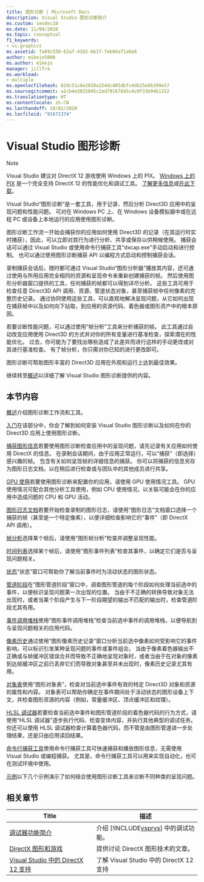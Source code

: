 ```yaml
---
title: 图形诊断 | Microsoft Docs
description: Visual Studio 图形诊断简介
ms.custom: seodec18
ms.date: 11/04/2016
ms.topic: conceptual
f1_keywords:
- vs.graphics
ms.assetid: fa69c550-62a7-41b5-bb1f-7eb04af1a6e8
author: mikejo5000
ms.author: mikejo
manager: jillfra
ms.workload:
- multiple
ms.openlocfilehash: 829c51c0e2020a154dc485dbfc4db25e0b399e57
ms.sourcegitcommit: a1cb4e2025045c2ad79167645c4c0f33b94b1152
ms.translationtype: HT
ms.contentlocale: zh-CN
ms.lasthandoff: 10/02/2020
ms.locfileid: "91671374"
---
```

# <a name="visual-studio-graphics-diagnostics"></a>Visual Studio 图形诊断
>[!NOTE]
> Visual Studio 建议对 DirectX 12 游戏使用 Windows 上的 PIX。 [Windows 上的 PIX](https://aka.ms/PIXonWindows) 是一个完全支持 DirectX 12 的性能优化和调试工具。 [了解更多信息](visual-studio-graphics-diagnostics-directx-12.md)或[在此下载](https://aka.ms/downloadPIX)。

Visual Studio“图形诊断”是一套工具，用于记录、然后分析 Direct3D 应用中的呈现问题和性能问题。 可对在 Windows PC 上、在 Windows 设备模拟器中或在远程 PC 或设备上本地运行的应用使用图形诊断。

 图形诊断工作流一开始会捕获你的应用如何使用 Direct3D 的记录（在其运行时实时捕获），因此，可以立即对其行为进行分析、共享或保存以供稍候使用。 捕获会话可以通过 Visual Studio 或使用命令行捕获工具“dxcap.exe”手动启动和进行控制。 也可以通过使用图形诊断捕获 API 以编程方式启动和控制捕获会话。

 录制捕获会话后，随时都可通过 Visual Studio“图形分析器”播放其内容，还可通过使用与所用应用完全相同的资源和呈现命令来重新创建捕获的帧。 然后使用图形分析器窗口提供的工具，任何捕获的帧都可以得到详尽分析。 这些工具可用于检查任意 Direct3D API 调用、资源、管道状态对象，甚至捕获帧中任何像素的完整历史记录。 通过协同使用这些工具，可以直观地解决呈现问题，从它如何出现在捕获帧中以及如何向下钻取，到应用的资源代码、着色器或图形资产中的根本原因。

 若要诊断性能问题，可以通过使用“帧分析”工具来分析捕获的帧。 此工具通过自动改变应用使用 Direct3D 的方式并对你的所有变量进行基准检查，探索潜在的性能优化。 过去，你可能为了要找出哪些造成了此差异而进行这样的手动更改或对其进行基准检查。 有了帧分析，你只需对你已知的进行更改即可。

 图形诊断可帮助图形丰富的 Direct3D 应用在外观和运行上达到最佳效果。

 继续转至[概述](overview-of-visual-studio-graphics-diagnostics.md)以详细了解 Visual Studio 图形诊断提供的内容。

## <a name="in-this-section"></a>本节内容
 [概述](overview-of-visual-studio-graphics-diagnostics.md)介绍图形诊断工作流和工具。

 [入门](getting-started-with-visual-studio-graphics-diagnostics.md)在该部分中，你会了解到如何安装 Visual Studio 图形诊断以及如何在你的 Direct3D 应用上使用图形诊断。

 [捕获图形信息](capturing-graphics-information.md)若要使用图形诊断检查应用中的呈现问题，请先记录有关应用如何使用 DirectX 的信息。 在录制会话期间，由于应用正常运行，可以“捕获”（即选择）感兴趣的帧。 包含有关如何呈现帧的详细信息的捕获。 你可以将捕获的信息另存为图形日志文档，以在稍后进行检查或与团队中的其他成员进行共享。

 [GPU 使用](../../profiling/gpu-usage.md)若要使用图形诊断来配置你的应用，请使用 GPU 使用情况工具。 GPU 使用情况可配合其他分析工具使用，例如 CPU 使用情况，以关联可能会在你的应用中造成问题的 CPU 和 GPU 活动。

 [图形日志文档](graphics-log-document.md)若要开始检查录制的图形日志，请使用“图形日志”文档窗口选择一个捕获的帧（甚至是一个特定像素），以便详细检查影响它的“事件”（即 DirectX API 调用）。

 [帧分析](graphics-frame-analysis.md)选择某个帧后，请使用“图形帧分析”检查并调整呈现性能。

 [时间列表](graphics-event-list.md)选择某个帧后，请使用“图形事件列表”检查其事件，以确定它们是否与呈现问题相关。

 [状态](graphics-state.md)“状态”窗口可帮助你了解当前事件时为活动状态的图形状态。

 [管道阶段](graphics-pipeline-stages.md)在“图形管道阶段”窗口中，调查图形管道的每个阶段如何处理当前选中的事件，以便标识呈现问题第一次出现的位置。 当由于不正确的转换导致对象无法出现时，或者当某个阶段产生与下一阶段期望的输出不匹配的输出时，检查管道阶段尤其有用。

 [事件调用堆栈](graphics-event-call-stack.md)使用“图形事件调用堆栈”检查当前选中事件的调用堆栈，以便导航到与呈现问题相关的应用代码。

 [像素历史](graphics-pixel-history.md)通过使用“图形像素历史记录”窗口分析当前选中像素如何受影响它的事件影响，可以标识引发某种呈现问题的事件或事件组合。 当由于像素着色器输出不正确或与帧缓冲区错误合并而导致不正确地呈现对象时，或者当由于在对象的像素到达帧缓冲区之前已丢弃它们而导致对象甚至并未出现时，像素历史记录尤其有用。

 [对象表](graphics-object-table.md)使用“图形对象表”，检查对当前选中事件有效的特定 Direct3D 对象和资源的属性和内容。 对象表可以帮助你确定在事件期间处于活动状态的图形设备上下文，并检查图形资源的内容（例如，常量缓冲区、顶点缓冲区和纹理）。

 [HLSL 调试器](hlsl-shader-debugger.md)若要检查当前选中事件和图形管道阶段的着色器代码的行为方式，请使用“HLSL 调试器”逐步执行代码、检查变体内容，并执行其他典型的调试任务。 你还可以使用 HLSL 调试器检查计算着色器代码，而不管是由图形管道进一步处理结果，还是只由应用读回结果。

 [命令行捕获工具](command-line-capture-tool.md)使用命令行捕获工具可快速捕获和播放图形信息，无需使用 Visual Studio 或编程捕获。 尤其是，命令行捕获工具可以用来实现自动化，也可在测试环境中使用。

 [示例](graphics-diagnostics-examples.md)以下几个示例演示了如何结合使用图形诊断工具来诊断不同种类的呈现问题。

## <a name="related-sections"></a>相关章节

| Title | 描述 |
| - | - |
| [调试器功能简介](../debugger-feature-tour.md) | 介绍 [!INCLUDE[vsprvs](../../code-quality/includes/vsprvs_md.md)] 中的调试功能。 |
| [DirectX 图形和游戏](/windows/win32/directx) | 提供讨论 DirectX 图形技术的文章。 |
| [Visual Studio 中的 DirectX 12 支持](visual-studio-graphics-diagnostics-directx-12.md) | 了解 Visual Studio 中的 DirectX 12 支持 |
